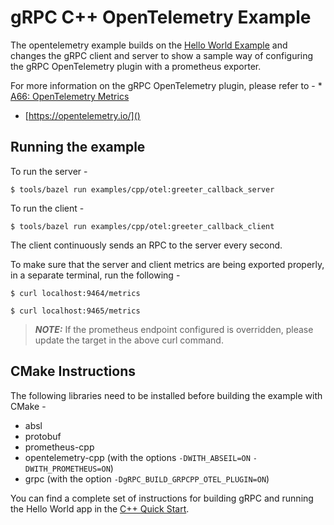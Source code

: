 # gRPC C++ OpenTelemetry Example

The opentelemetry example builds on the
[Hello World Example](https://github.com/grpc/grpc/tree/master/examples/cpp/helloworld)
and changes the gRPC client and server to show a sample way of configuring the
gRPC OpenTelemetry plugin with a prometheus exporter.

For more information on the gRPC OpenTelemetry plugin, please refer to - *
[A66: OpenTelemetry Metrics](https://github.com/grpc/proposal/blob/master/A66-otel-stats.md)
* [https://opentelemetry.io/]()

## Running the example

To run the server -

```
$ tools/bazel run examples/cpp/otel:greeter_callback_server
```

To run the client -

```
$ tools/bazel run examples/cpp/otel:greeter_callback_client
```

The client continuously sends an RPC to the server every second.

To make sure that the server and client metrics are being exported properly, in
a separate terminal, run the following -

```
$ curl localhost:9464/metrics
```

```
$ curl localhost:9465/metrics
```

> ***NOTE:*** If the prometheus endpoint configured is overridden, please update
> the target in the above curl command.

## CMake Instructions

The following libraries need to be installed before building the example with CMake -
* absl
* protobuf
* prometheus-cpp
* opentelemetry-cpp (with the options `-DWITH_ABSEIL=ON` `-DWITH_PROMETHEUS=ON`)
* grpc (with the option `-DgRPC_BUILD_GRPCPP_OTEL_PLUGIN=ON`)

You can find a complete set of instructions for building gRPC and running the
Hello World app in the [C++ Quick Start][].

[C++ Quick Start]: https://grpc.io/docs/languages/cpp/quickstart
